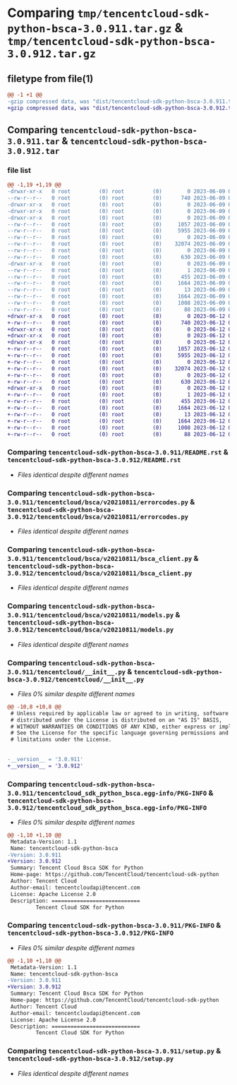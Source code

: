 # Comparing `tmp/tencentcloud-sdk-python-bsca-3.0.911.tar.gz` & `tmp/tencentcloud-sdk-python-bsca-3.0.912.tar.gz`

## filetype from file(1)

```diff
@@ -1 +1 @@
-gzip compressed data, was "dist/tencentcloud-sdk-python-bsca-3.0.911.tar", last modified: Fri Jun  9 02:13:21 2023, max compression
+gzip compressed data, was "dist/tencentcloud-sdk-python-bsca-3.0.912.tar", last modified: Mon Jun 12 02:57:49 2023, max compression
```

## Comparing `tencentcloud-sdk-python-bsca-3.0.911.tar` & `tencentcloud-sdk-python-bsca-3.0.912.tar`

### file list

```diff
@@ -1,19 +1,19 @@
-drwxr-xr-x   0 root         (0) root         (0)        0 2023-06-09 02:13:21.000000 tencentcloud-sdk-python-bsca-3.0.911/
--rw-r--r--   0 root         (0) root         (0)      740 2023-06-09 02:13:20.000000 tencentcloud-sdk-python-bsca-3.0.911/README.rst
-drwxr-xr-x   0 root         (0) root         (0)        0 2023-06-09 02:13:21.000000 tencentcloud-sdk-python-bsca-3.0.911/tencentcloud/
-drwxr-xr-x   0 root         (0) root         (0)        0 2023-06-09 02:13:21.000000 tencentcloud-sdk-python-bsca-3.0.911/tencentcloud/bsca/
-drwxr-xr-x   0 root         (0) root         (0)        0 2023-06-09 02:13:21.000000 tencentcloud-sdk-python-bsca-3.0.911/tencentcloud/bsca/v20210811/
--rw-r--r--   0 root         (0) root         (0)     1057 2023-06-09 02:13:20.000000 tencentcloud-sdk-python-bsca-3.0.911/tencentcloud/bsca/v20210811/errorcodes.py
--rw-r--r--   0 root         (0) root         (0)     5955 2023-06-09 02:13:20.000000 tencentcloud-sdk-python-bsca-3.0.911/tencentcloud/bsca/v20210811/bsca_client.py
--rw-r--r--   0 root         (0) root         (0)        0 2023-06-09 02:13:20.000000 tencentcloud-sdk-python-bsca-3.0.911/tencentcloud/bsca/v20210811/__init__.py
--rw-r--r--   0 root         (0) root         (0)    32074 2023-06-09 02:13:20.000000 tencentcloud-sdk-python-bsca-3.0.911/tencentcloud/bsca/v20210811/models.py
--rw-r--r--   0 root         (0) root         (0)        0 2023-06-09 02:13:20.000000 tencentcloud-sdk-python-bsca-3.0.911/tencentcloud/bsca/__init__.py
--rw-r--r--   0 root         (0) root         (0)      630 2023-06-09 02:13:20.000000 tencentcloud-sdk-python-bsca-3.0.911/tencentcloud/__init__.py
-drwxr-xr-x   0 root         (0) root         (0)        0 2023-06-09 02:13:21.000000 tencentcloud-sdk-python-bsca-3.0.911/tencentcloud_sdk_python_bsca.egg-info/
--rw-r--r--   0 root         (0) root         (0)        1 2023-06-09 02:13:21.000000 tencentcloud-sdk-python-bsca-3.0.911/tencentcloud_sdk_python_bsca.egg-info/dependency_links.txt
--rw-r--r--   0 root         (0) root         (0)      455 2023-06-09 02:13:21.000000 tencentcloud-sdk-python-bsca-3.0.911/tencentcloud_sdk_python_bsca.egg-info/SOURCES.txt
--rw-r--r--   0 root         (0) root         (0)     1664 2023-06-09 02:13:21.000000 tencentcloud-sdk-python-bsca-3.0.911/tencentcloud_sdk_python_bsca.egg-info/PKG-INFO
--rw-r--r--   0 root         (0) root         (0)       13 2023-06-09 02:13:21.000000 tencentcloud-sdk-python-bsca-3.0.911/tencentcloud_sdk_python_bsca.egg-info/top_level.txt
--rw-r--r--   0 root         (0) root         (0)     1664 2023-06-09 02:13:21.000000 tencentcloud-sdk-python-bsca-3.0.911/PKG-INFO
--rw-r--r--   0 root         (0) root         (0)     1008 2023-06-09 02:13:20.000000 tencentcloud-sdk-python-bsca-3.0.911/setup.py
--rw-r--r--   0 root         (0) root         (0)       88 2023-06-09 02:13:21.000000 tencentcloud-sdk-python-bsca-3.0.911/setup.cfg
+drwxr-xr-x   0 root         (0) root         (0)        0 2023-06-12 02:57:49.000000 tencentcloud-sdk-python-bsca-3.0.912/
+-rw-r--r--   0 root         (0) root         (0)      740 2023-06-12 02:57:49.000000 tencentcloud-sdk-python-bsca-3.0.912/README.rst
+drwxr-xr-x   0 root         (0) root         (0)        0 2023-06-12 02:57:49.000000 tencentcloud-sdk-python-bsca-3.0.912/tencentcloud/
+drwxr-xr-x   0 root         (0) root         (0)        0 2023-06-12 02:57:49.000000 tencentcloud-sdk-python-bsca-3.0.912/tencentcloud/bsca/
+drwxr-xr-x   0 root         (0) root         (0)        0 2023-06-12 02:57:49.000000 tencentcloud-sdk-python-bsca-3.0.912/tencentcloud/bsca/v20210811/
+-rw-r--r--   0 root         (0) root         (0)     1057 2023-06-12 02:57:49.000000 tencentcloud-sdk-python-bsca-3.0.912/tencentcloud/bsca/v20210811/errorcodes.py
+-rw-r--r--   0 root         (0) root         (0)     5955 2023-06-12 02:57:49.000000 tencentcloud-sdk-python-bsca-3.0.912/tencentcloud/bsca/v20210811/bsca_client.py
+-rw-r--r--   0 root         (0) root         (0)        0 2023-06-12 02:57:49.000000 tencentcloud-sdk-python-bsca-3.0.912/tencentcloud/bsca/v20210811/__init__.py
+-rw-r--r--   0 root         (0) root         (0)    32074 2023-06-12 02:57:49.000000 tencentcloud-sdk-python-bsca-3.0.912/tencentcloud/bsca/v20210811/models.py
+-rw-r--r--   0 root         (0) root         (0)        0 2023-06-12 02:57:49.000000 tencentcloud-sdk-python-bsca-3.0.912/tencentcloud/bsca/__init__.py
+-rw-r--r--   0 root         (0) root         (0)      630 2023-06-12 02:57:49.000000 tencentcloud-sdk-python-bsca-3.0.912/tencentcloud/__init__.py
+drwxr-xr-x   0 root         (0) root         (0)        0 2023-06-12 02:57:49.000000 tencentcloud-sdk-python-bsca-3.0.912/tencentcloud_sdk_python_bsca.egg-info/
+-rw-r--r--   0 root         (0) root         (0)        1 2023-06-12 02:57:49.000000 tencentcloud-sdk-python-bsca-3.0.912/tencentcloud_sdk_python_bsca.egg-info/dependency_links.txt
+-rw-r--r--   0 root         (0) root         (0)      455 2023-06-12 02:57:49.000000 tencentcloud-sdk-python-bsca-3.0.912/tencentcloud_sdk_python_bsca.egg-info/SOURCES.txt
+-rw-r--r--   0 root         (0) root         (0)     1664 2023-06-12 02:57:49.000000 tencentcloud-sdk-python-bsca-3.0.912/tencentcloud_sdk_python_bsca.egg-info/PKG-INFO
+-rw-r--r--   0 root         (0) root         (0)       13 2023-06-12 02:57:49.000000 tencentcloud-sdk-python-bsca-3.0.912/tencentcloud_sdk_python_bsca.egg-info/top_level.txt
+-rw-r--r--   0 root         (0) root         (0)     1664 2023-06-12 02:57:49.000000 tencentcloud-sdk-python-bsca-3.0.912/PKG-INFO
+-rw-r--r--   0 root         (0) root         (0)     1008 2023-06-12 02:57:49.000000 tencentcloud-sdk-python-bsca-3.0.912/setup.py
+-rw-r--r--   0 root         (0) root         (0)       88 2023-06-12 02:57:49.000000 tencentcloud-sdk-python-bsca-3.0.912/setup.cfg
```

### Comparing `tencentcloud-sdk-python-bsca-3.0.911/README.rst` & `tencentcloud-sdk-python-bsca-3.0.912/README.rst`

 * *Files identical despite different names*

### Comparing `tencentcloud-sdk-python-bsca-3.0.911/tencentcloud/bsca/v20210811/errorcodes.py` & `tencentcloud-sdk-python-bsca-3.0.912/tencentcloud/bsca/v20210811/errorcodes.py`

 * *Files identical despite different names*

### Comparing `tencentcloud-sdk-python-bsca-3.0.911/tencentcloud/bsca/v20210811/bsca_client.py` & `tencentcloud-sdk-python-bsca-3.0.912/tencentcloud/bsca/v20210811/bsca_client.py`

 * *Files identical despite different names*

### Comparing `tencentcloud-sdk-python-bsca-3.0.911/tencentcloud/bsca/v20210811/models.py` & `tencentcloud-sdk-python-bsca-3.0.912/tencentcloud/bsca/v20210811/models.py`

 * *Files identical despite different names*

### Comparing `tencentcloud-sdk-python-bsca-3.0.911/tencentcloud/__init__.py` & `tencentcloud-sdk-python-bsca-3.0.912/tencentcloud/__init__.py`

 * *Files 0% similar despite different names*

```diff
@@ -10,8 +10,8 @@
 # Unless required by applicable law or agreed to in writing, software
 # distributed under the License is distributed on an "AS IS" BASIS,
 # WITHOUT WARRANTIES OR CONDITIONS OF ANY KIND, either express or implied.
 # See the License for the specific language governing permissions and
 # limitations under the License.
 
 
-__version__ = '3.0.911'
+__version__ = '3.0.912'
```

### Comparing `tencentcloud-sdk-python-bsca-3.0.911/tencentcloud_sdk_python_bsca.egg-info/PKG-INFO` & `tencentcloud-sdk-python-bsca-3.0.912/tencentcloud_sdk_python_bsca.egg-info/PKG-INFO`

 * *Files 0% similar despite different names*

```diff
@@ -1,10 +1,10 @@
 Metadata-Version: 1.1
 Name: tencentcloud-sdk-python-bsca
-Version: 3.0.911
+Version: 3.0.912
 Summary: Tencent Cloud Bsca SDK for Python
 Home-page: https://github.com/TencentCloud/tencentcloud-sdk-python
 Author: Tencent Cloud
 Author-email: tencentcloudapi@tencent.com
 License: Apache License 2.0
 Description: ============================
         Tencent Cloud SDK for Python
```

### Comparing `tencentcloud-sdk-python-bsca-3.0.911/PKG-INFO` & `tencentcloud-sdk-python-bsca-3.0.912/PKG-INFO`

 * *Files 0% similar despite different names*

```diff
@@ -1,10 +1,10 @@
 Metadata-Version: 1.1
 Name: tencentcloud-sdk-python-bsca
-Version: 3.0.911
+Version: 3.0.912
 Summary: Tencent Cloud Bsca SDK for Python
 Home-page: https://github.com/TencentCloud/tencentcloud-sdk-python
 Author: Tencent Cloud
 Author-email: tencentcloudapi@tencent.com
 License: Apache License 2.0
 Description: ============================
         Tencent Cloud SDK for Python
```

### Comparing `tencentcloud-sdk-python-bsca-3.0.911/setup.py` & `tencentcloud-sdk-python-bsca-3.0.912/setup.py`

 * *Files identical despite different names*

